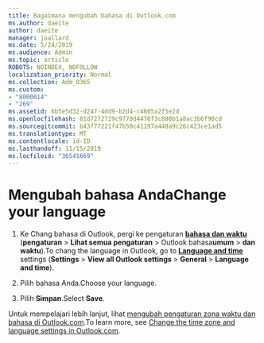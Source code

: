 ```yaml
---
title: Bagaimana mengubah bahasa di Outlook.com
ms.author: daeite
author: daeite
manager: joallard
ms.date: 5/24/2019
ms.audience: Admin
ms.topic: article
ROBOTS: NOINDEX, NOFOLLOW
localization_priority: Normal
ms.collection: Adm_O365
ms.custom:
- "8000014"
- "269"
ms.assetid: 6b5e5d32-d247-4dd9-b2d4-c4805a2f5e2d
ms.openlocfilehash: 81d7272729c9770d4476f3c880b1a8ac3b6f90cd
ms.sourcegitcommit: b43f77221f47b50c41197a448a9c26c423ce1ad5
ms.translationtype: MT
ms.contentlocale: id-ID
ms.lasthandoff: 11/15/2019
ms.locfileid: "36541669"
---
```

# <a name="change-your-language"></a><span data-ttu-id="d3658-102">Mengubah bahasa Anda</span><span class="sxs-lookup"><span data-stu-id="d3658-102">Change your language</span></span>

1. <span data-ttu-id="d3658-103">Ke Chang bahasa di Outlook, pergi ke pengaturan [**bahasa dan waktu**](https://outlook.live.com/mail/options/general/timeAndLanguage/regional) (**pengaturan** \> **Lihat semua pengaturan** > Outlook bahasa**umum** > **dan waktu**).</span><span class="sxs-lookup"><span data-stu-id="d3658-103">To chang the language in Outlook, go to [**Language and time**](https://outlook.live.com/mail/options/general/timeAndLanguage/regional) settings (**Settings** \> **View all Outlook settings** > **General** > **Language and time**).</span></span>

2. <span data-ttu-id="d3658-104">Pilih bahasa Anda.</span><span class="sxs-lookup"><span data-stu-id="d3658-104">Choose your language.</span></span>

3. <span data-ttu-id="d3658-105">Pilih **Simpan**.</span><span class="sxs-lookup"><span data-stu-id="d3658-105">Select **Save**.</span></span>

<span data-ttu-id="d3658-106">Untuk mempelajari lebih lanjut, lihat [mengubah pengaturan zona waktu dan bahasa di Outlook.com](https://go.microsoft.com/fwlink/p/?linkid=873132).</span><span class="sxs-lookup"><span data-stu-id="d3658-106">To learn more, see [Change the time zone and language settings in Outlook.com](https://go.microsoft.com/fwlink/p/?linkid=873132).</span></span>